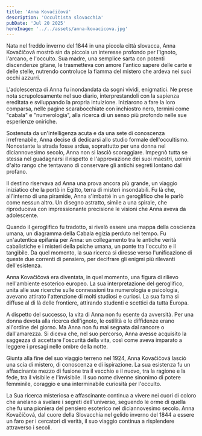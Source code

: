 ```yaml
---
title: 'Anna Kovačičová'
description: 'Occultista slovacchia'
pubDate: 'Jul 20 2025'
heroImage: '../../assets/anna-kovacicova.jpg'
---
```


Nata nel freddo inverno del 1844 in una piccola città slovacca, Anna Kovačičová mostrò sin da piccola un interesse profondo per l'ignoto, l'arcano, e l'occulto. Sua madre, una semplice sarta con potenti discendenze gitane, le trasmetteva con amore l'antico sapere delle carte e delle stelle, nutrendo controluce la fiamma del mistero che ardeva nei suoi occhi azzurri.

L'adolescenza di Anna fu inondandata da sogni vividi, enigmatici. Ne prese nota scrupolosamente nel suo diario, interprestandoli con la sapienza ereditata e sviluppando la propria intuizione. Iniziarono a fare la loro comparsa, nelle pagine scarabocchiate con inchiostro nero, termini come "cabala" e "numerologia", alla ricerca di un senso più profondo nelle sue esperienze oniriche.

Sostenuta da un'intelligenza acuta e da una sete di conoscenza irrefrenabile, Anna decise di dedicarsi allo studio formale dell'occultismo. Nonostante la strada fosse ardua, soprattutto per una donna nel diciannovesimo secolo, Anna non si lasciò scoraggiare. Impegnò tutta se stessa nel guadagnarsi il rispetto e l'approvazione dei suoi maestri, uomini d'alto rango che tentavano di conservare gli antichi segreti lontano dal profano.

Il destino riservava ad Anna una prova ancora più grande, un viaggio iniziatico che la portò in Egitto, terra di misteri insondabili. Fu là che, all'interno di una piramide, Anna s'imbatté in un geroglifico che le parlò come nessun altro. Un disegno astratto, simile a una spirale, che riproduceva con impressionante precisione le visioni che Anna aveva da adolescente.

Quando il geroglifico fu tradotto, si rivelò essere una mappa della coscienza umana, un diagramma della Cabala egizia perduto nel tempo. Fu un'autentica epifania per Anna: un collegamento tra le antiche verità cabalistiche e i misteri della psiche umana, un ponte tra l'occulto e il tangibile. Da quel momento, la sua ricerca si diresse verso l'unificazione di queste due correnti di pensiero, per decifrare gli enigmi più rilevanti dell'esistenza.

Anna Kovačičová era diventata, in quel momento, una figura di rilievo nell'ambiente esoterico europeo. La sua interpretazione del geroglifico, unita alle sue ricerche sulle connessioni tra numerologia e psicologia, avevano attirato l'attenzione di molti studiosi e curiosi. La sua fama si diffuse al di là delle frontiere, attirando studenti e scettici da tutta Europa.

A dispetto del successo, la vita di Anna non fu esente da avversità. Per una donna devota alla ricerca dell'ignoto, le ostilità e le diffidenze erano all'ordine del giorno. Ma Anna non fu mai segnata dal rancore o dall'amarezza. Si diceva che, nel suo percorso, Anna avesse acquisito la saggezza di accettare l'oscurità della vita, così come aveva imparato a leggere i presagi nelle ombre della notte.

Giunta alla fine del suo viaggio terreno nel 1924, Anna Kovačičová lasciò una scia di mistero, di conoscenza e di ispirazione. La sua esistenza fu un affascinante mezzo di fusione tra il vecchio e il nuovo, tra la ragione e la fede, tra il visibile e l'invisibile. Il suo nome divenne sinonimo di potere femminile, coraggio e una interminabile curiosità per l'occulto.

La Sua ricerca misteriosa e affascinante continua a vivere nei cuori di coloro che anelano a svelare i segreti dell'universo, seguendo le orme di quella che fu una pioniera del pensiero esoterico nel diciannovesimo secolo. Anna Kovačičová, dal cuore della Slovacchia nel gelido inverno del 1844 a essere un faro per i cercatori di verità, il suo viaggio continua a risplendere attraverso i secoli.